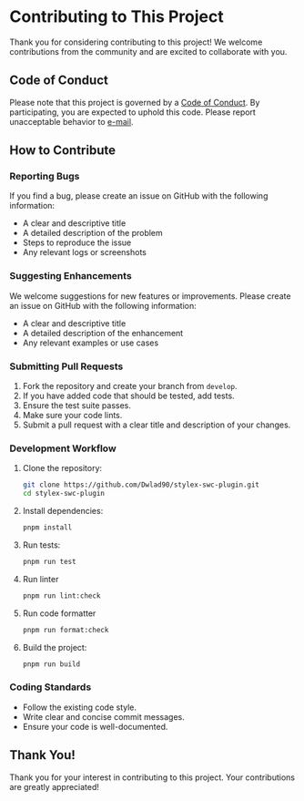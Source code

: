 # Contributing to This Project

Thank you for considering contributing to this project! We welcome contributions from the community and are excited to collaborate with you.

## Code of Conduct

Please note that this project is governed by a [Code of Conduct](CODE_OF_CONDUCT.md). By participating, you are expected to uphold this code. Please report unacceptable behavior to [e-mail](mailto:dwlad90@gmail.com).

## How to Contribute

### Reporting Bugs

If you find a bug, please create an issue on GitHub with the following information:
- A clear and descriptive title
- A detailed description of the problem
- Steps to reproduce the issue
- Any relevant logs or screenshots

### Suggesting Enhancements

We welcome suggestions for new features or improvements. Please create an issue on GitHub with the following information:
- A clear and descriptive title
- A detailed description of the enhancement
- Any relevant examples or use cases

### Submitting Pull Requests

1. Fork the repository and create your branch from `develop`.
2. If you have added code that should be tested, add tests.
3. Ensure the test suite passes.
4. Make sure your code lints.
5. Submit a pull request with a clear title and description of your changes.

### Development Workflow

1. Clone the repository:
    ```sh
    git clone https://github.com/Dwlad90/stylex-swc-plugin.git
    cd stylex-swc-plugin
    ```

2. Install dependencies:
    ```sh
    pnpm install
    ```

3. Run tests:
    ```sh
    pnpm run test
    ```
4. Run linter
    ```sh
    pnpm run lint:check
    ```

5. Run code formatter
    ```sh
    pnpm run format:check
    ```

6. Build the project:
    ```sh
    pnpm run build
    ```

### Coding Standards

- Follow the existing code style.
- Write clear and concise commit messages.
- Ensure your code is well-documented.

## Thank You!

Thank you for your interest in contributing to this project. Your contributions are greatly appreciated!